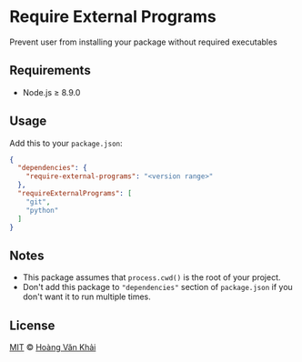 # Require External Programs

Prevent user from installing your package without required executables

## Requirements

* Node.js ≥ 8.9.0

## Usage

Add this to your `package.json`:

```json
{
  "dependencies": {
    "require-external-programs": "<version range>"
  },
  "requireExternalPrograms": [
    "git",
    "python"
  ]
}
```

## Notes

* This package assumes that `process.cwd()` is the root of your project.
* Don't add this package to `"dependencies"` section of `package.json` if you don't want it to run multiple times.

## License

[MIT](https://git.io/fx1N6) © [Hoàng Văn Khải](https://github.com/KSXGitHub)
